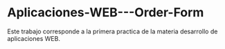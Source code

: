 # Aplicaciones-WEB---Order-Form
Este trabajo corresponde a la primera practica de la materia desarrollo de aplicaciones WEB.
